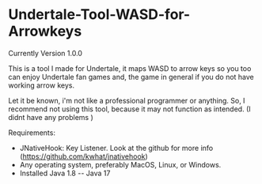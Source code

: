 # Undertale-Tool-WASD-for-Arrowkeys
Currently Version 1.0.0

This is a tool I made for Undertale, it maps WASD to arrow keys so you too can enjoy Undertale fan games and, the game in general if you do not have working arrow keys.

Let it be known, i'm not like a professional programmer or anything. So, I recommend not using this tool, because it may not function as intended. (I didnt have any problems )



Requirements:
  - JNativeHook: Key Listener. Look at the github for more info (https://github.com/kwhat/jnativehook)
  - Any operating system, preferably MacOS, Linux, or Windows.
  - Installed Java 1.8 -- Java 17
